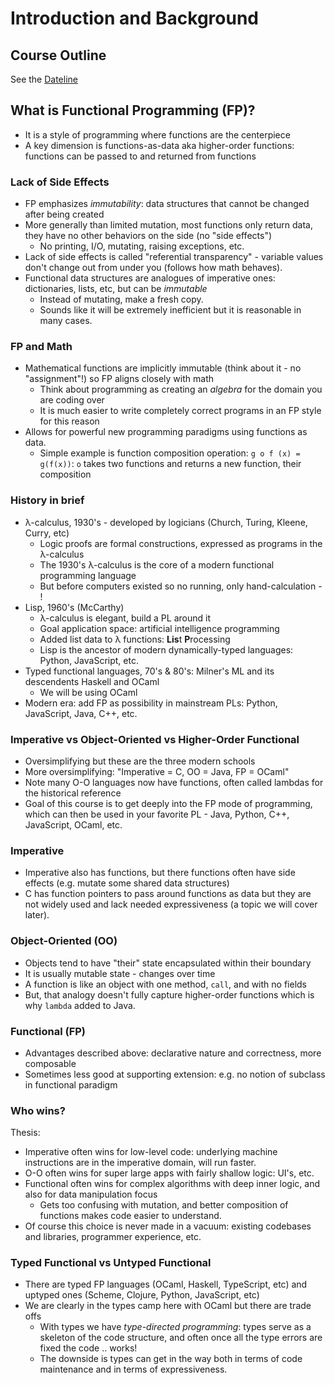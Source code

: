 # Introduction and Background

## Course Outline

See the [Dateline](../dateline.html)

## What is Functional Programming (FP)?

* It is a style of programming where functions are the centerpiece
* A key dimension is functions-as-data aka higher-order functions: functions can be passed to and returned from functions

### Lack of Side Effects
* FP emphasizes *immutability*: data structures that cannot be changed after being created
* More generally than limited mutation, most functions only return data, they have no other behaviors on the side (no "side effects") 
  - No printing, I/O, mutating, raising exceptions, etc.
* Lack of side effects is called "referential transparency" - variable values don't change out from under you (follows how math behaves).
* Functional data structures are analogues of imperative ones: dictionaries, lists, etc, but can be *immutable* 
  - Instead of mutating, make a fresh copy.
  - Sounds like it will be extremely inefficient but it is reasonable in many cases.

### FP and Math
* Mathematical functions are implicitly immutable (think about it - no "assignment"!) so FP aligns closely with math
  - Think about programming as creating an *algebra* for the domain you are coding over
  - It is much easier to write completely correct programs in an FP style for this reason
* Allows for powerful new programming paradigms using functions as data.
  - Simple example is function composition operation: `g o f (x) = g(f(x))`: `o` takes two functions and returns a new function, their composition

### History in brief

* &lambda;-calculus, 1930's - developed by logicians (Church, Turing, Kleene, Curry, etc)
  - Logic proofs are formal constructions, expressed as programs in the &lambda;-calculus
  - The 1930's &lambda;-calculus is the core of a modern functional programming language
  - But before computers existed so no running, only hand-calculation - !
* Lisp, 1960's (McCarthy)
  - &lambda;-calculus is elegant, build a PL around it
  - Goal application space: artificial intelligence programming
  - Added list data to &lambda; functions: **Lis**t **P**rocessing
  - Lisp is the ancestor of modern dynamically-typed languages: Python, JavaScript, etc.
* Typed functional languages, 70's & 80's: Milner's ML and its descendents Haskell and OCaml
  - We will be using OCaml
* Modern era: add FP as possibility in mainstream PLs: Python, JavaScript, Java, C++, etc.

### Imperative vs Object-Oriented vs Higher-Order Functional

* Oversimplifying but these are the three modern schools
* More oversimplifying: "Imperative = C, OO = Java, FP = OCaml"
* Note many O-O languages now have functions, often called lambdas for the historical reference
* Goal of this course is to get deeply into the FP mode of programming, which can then be used in your favorite PL - Java, Python, C++, JavaScript, OCaml, etc.

### Imperative

* Imperative also has functions, but there functions often have side effects (e.g. mutate some shared data structures)
* C has function pointers to pass around functions as data but they are not widely used and lack needed expressiveness (a topic we will cover later).

### Object-Oriented (OO)

* Objects tend to have "their" state encapsulated within their boundary
* It is usually mutable state - changes over time
* A function is like an object with one method, `call`, and with no fields
* But, that analogy doesn't fully capture higher-order functions which is why `lambda` added to Java.

### Functional (FP)

* Advantages described above: declarative nature and correctness, more composable
* Sometimes less good at supporting extension: e.g. no notion of subclass in functional paradigm

### Who wins?
Thesis:
* Imperative often wins for low-level code: underlying machine instructions are in the imperative domain, will run faster.
* O-O often wins for super large apps with fairly shallow logic: UI's, etc.
* Functional often wins for complex algorithms with deep inner logic, and also for data manipulation focus
  - Gets too confusing with mutation, and better composition of functions makes code easier to understand.
* Of course this choice is never made in a vacuum: existing codebases and libraries, programmer experience, etc. 
 
### Typed Functional vs Untyped Functional

* There are typed FP languages (OCaml, Haskell, TypeScript, etc) and uptyped ones (Scheme, Clojure, Python, JavaScript, etc)
* We are clearly in the types camp here with OCaml but there are trade offs
  - With types we have *type-directed programming*: types serve as a skeleton of the code structure, and often once all the type errors are fixed the code .. works!
  - The downside is types can get in the way both in terms of code maintenance and in terms of expressiveness.
